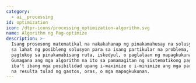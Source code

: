```yaml
---
category:
  - ai__processing
id: optimization
icon: /dtpr-icons/processing_optimization-algorithm.svg
name: Algorithm ng Pag-optimize
description: >-
  Isang prosesong matematikal na nakakahanap ng pinakamahusay na solusyon mula
  sa lahat ng posibleng solusyon para sa isang partikular na problema, tulad ng
  pagtukoy sa pinakamabisang ruta, iskedyul, o paglalaan ng mapagkukunan.
  Gumagana ang mga algorithm na ito sa pamamagitan ng sistematikong pagsusuri ng
  iba't ibang mga posibilidad upang i-maximize o i-minimize ang mga partikular
  na resulta tulad ng gastos, oras, o mga mapagkukunan.
---
```


